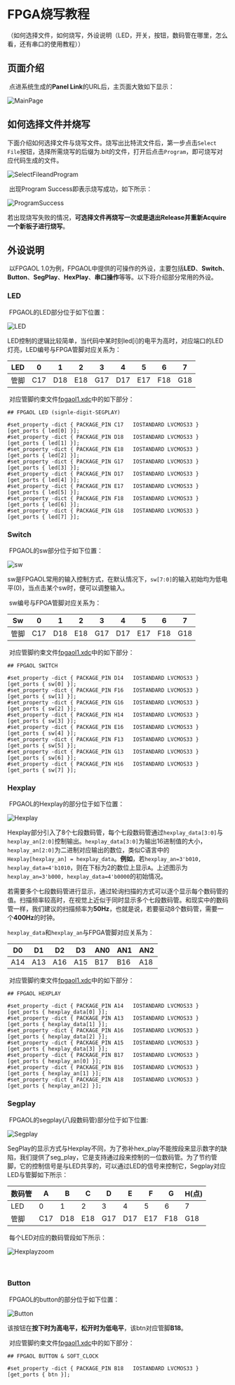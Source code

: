 # FPGA烧写教程

（如何选择文件，如何烧写，外设说明（LED，开关，按钮，数码管在哪里，怎么看，还有串口的使用教程））

## 页面介绍

​		点进系统生成的**Panel Link**的URL后，主页面大致如下显示：

![MainPage](.\picture\FPGA烧写教程\MainPage.png)

## 如何选择文件并烧写

​		下面介绍如何选择文件与烧写文件。烧写出比特流文件后，第一步点击`Select File`按钮，选择所需烧写的后缀为.bit的文件，打开后点击`Program`，即可烧写对应代码生成的文件。

![SelectFileandProgram](.\picture\FPGA烧写教程\SelectFileandProgram.png)

​		出现Program Success即表示烧写成功，如下所示：

![ProgramSuccess](.\picture\FPGA烧写教程\ProgramSuccess.png)

​		若出现烧写失败的情况，**可选择文件再烧写一次或是退出Release并重新Acquire一个新板子进行烧写**。

## 外设说明

​		以FPGAOL 1.0为例，FPGAOL中提供的可操作的外设，主要包括**LED**、**Switch**、**Button**、**SegPlay**、**HexPlay**、**串口操作**等等。以下将介绍部分常用的外设。

### LED

​		FPGAOL的LED部分位于如下位置：

![LED](.\picture\FPGA烧写教程\LED.png)

​		LED控制的逻辑比较简单，当代码中某时刻led[i]的电平为高时，对应端口的LED灯亮，LED编号与FPGA管脚对应关系为：

| LED  | 0    | 1    | 2    | 3    | 4    | 5    | 6    | 7    |
| ---- | ---- | ---- | ---- | ---- | ---- | ---- | ---- | ---- |
| 管脚 | C17  | D18  | E18  | G17  | D17  | E17  | F18  | G18  |

​		对应管脚约束文件[fpgaol1.xdc](https://fpgaol.ustc.edu.cn/download/fpgaol1.xdc)中的如下部分：

```
## FPGAOL LED (signle-digit-SEGPLAY)

#set_property -dict { PACKAGE_PIN C17   IOSTANDARD LVCMOS33 } [get_ports { led[0] }];
#set_property -dict { PACKAGE_PIN D18   IOSTANDARD LVCMOS33 } [get_ports { led[1] }];
#set_property -dict { PACKAGE_PIN E18   IOSTANDARD LVCMOS33 } [get_ports { led[2] }];
#set_property -dict { PACKAGE_PIN G17   IOSTANDARD LVCMOS33 } [get_ports { led[3] }];
#set_property -dict { PACKAGE_PIN D17   IOSTANDARD LVCMOS33 } [get_ports { led[4] }];
#set_property -dict { PACKAGE_PIN E17   IOSTANDARD LVCMOS33 } [get_ports { led[5] }];
#set_property -dict { PACKAGE_PIN F18   IOSTANDARD LVCMOS33 } [get_ports { led[6] }];
#set_property -dict { PACKAGE_PIN G18   IOSTANDARD LVCMOS33 } [get_ports { led[7] }];
```

### Switch

​		FPGAOL的sw部分位于如下位置：

![sw](.\picture\FPGA烧写教程\sw.png)

​		sw是FPGAOL常用的输入控制方式，在默认情况下，`sw[7:0]`的输入初始均为低电平(0)，当点击某个sw时，便可以调整输入。

​		sw编号与FPGA管脚对应关系为：

| Sw   | 0    | 1    | 2    | 3    | 4    | 5    | 6    | 7    |
| ---- | ---- | ---- | ---- | ---- | ---- | ---- | ---- | ---- |
| 管脚 | C17  | D18  | E18  | G17  | D17  | E17  | F18  | G18  |

​		对应管脚约束文件[fpgaol1.xdc](https://fpgaol.ustc.edu.cn/download/fpgaol1.xdc)中的如下部分：

```
## FPGAOL SWITCH

#set_property -dict { PACKAGE_PIN D14   IOSTANDARD LVCMOS33 } [get_ports { sw[0] }];
#set_property -dict { PACKAGE_PIN F16   IOSTANDARD LVCMOS33 } [get_ports { sw[1] }];
#set_property -dict { PACKAGE_PIN G16   IOSTANDARD LVCMOS33 } [get_ports { sw[2] }];
#set_property -dict { PACKAGE_PIN H14   IOSTANDARD LVCMOS33 } [get_ports { sw[3] }];
#set_property -dict { PACKAGE_PIN E16   IOSTANDARD LVCMOS33 } [get_ports { sw[4] }];
#set_property -dict { PACKAGE_PIN F13   IOSTANDARD LVCMOS33 } [get_ports { sw[5] }];
#set_property -dict { PACKAGE_PIN G13   IOSTANDARD LVCMOS33 } [get_ports { sw[6] }];
#set_property -dict { PACKAGE_PIN H16   IOSTANDARD LVCMOS33 } [get_ports { sw[7] }];
```

### Hexplay

​		FPGAOL的Hexplay的部分位于如下位置：

![Hexplay](.\picture\FPGA烧写教程\Hexplay.png)

​		Hexplay部分引入了8个七段数码管，每个七段数码管通过`hexplay_data[3:0]`与`hexplay_an[2:0]`控制输出。`hexplay_data[3:0]`为输出16进制值的大小，`hexplay_an[2:0]`为二进制对应输出的数位，类似C语言中的`Hexplay[hexplay_an] = hexplay_data`。**例如**，若`hexplay_an=3'b010, hexplay_data=4'b1010`，则在下标为2的数位上显示`A`。上述图示为`hexplay_an=3'b000, hexplay_data=4'b0000`的初始情况。

​		若需要多个七段数码管进行显示，通过轮询扫描的方式可以逐个显示每个数码管的值。扫描频率较高时，在视觉上近似于同时显示多个七段数码管。和现实中的数码管一样，我们建议的扫描频率为**50Hz**，也就是说，若要驱动8个数码管，需要一个**400Hz**的时钟。

​		`hexplay_data`和`hexplay_an`与FPGA管脚对应关系为：

| D0   | D1   | D2   | D3   | AN0  | AN1  | AN2  |
| ---- | ---- | ---- | ---- | ---- | ---- | ---- |
| A14  | A13  | A16  | A15  | B17  | B16  | A18  |

​		对应管脚约束文件[fpgaol1.xdc](https://fpgaol.ustc.edu.cn/download/fpgaol1.xdc)中的如下部分：

```
## FPGAOL HEXPLAY

#set_property -dict { PACKAGE_PIN A14   IOSTANDARD LVCMOS33 } [get_ports { hexplay_data[0] }];
#set_property -dict { PACKAGE_PIN A13   IOSTANDARD LVCMOS33 } [get_ports { hexplay_data[1] }];
#set_property -dict { PACKAGE_PIN A16   IOSTANDARD LVCMOS33 } [get_ports { hexplay_data[2] }];
#set_property -dict { PACKAGE_PIN A15   IOSTANDARD LVCMOS33 } [get_ports { hexplay_data[3] }];
#set_property -dict { PACKAGE_PIN B17   IOSTANDARD LVCMOS33 } [get_ports { hexplay_an[0] }];
#set_property -dict { PACKAGE_PIN B16   IOSTANDARD LVCMOS33 } [get_ports { hexplay_an[1] }];
#set_property -dict { PACKAGE_PIN A18   IOSTANDARD LVCMOS33 } [get_ports { hexplay_an[2] }];
```

### Segplay

​		FPGAOL的segplay(八段数码管)部分位于如下位置:

![Segplay](.\picture\FPGA烧写教程\Segplay.png)

​		SegPlay的显示方式与Hexplay不同，为了弥补hex_play不能按段来显示数字的缺陷，我们提供了seg_play，它是支持通过段来控制的一位数码管。为了节约管脚，它的控制信号是与LED共享的，可以通过LED的信号来控制它，Segplay对应LED与管脚如下所示：

| 数码管 | A    | B    | C    | D    | E    | F    | G    | H(点) |
| ------ | ---- | ---- | ---- | ---- | ---- | ---- | ---- | ----- |
| LED    | 0    | 1    | 2    | 3    | 4    | 5    | 6    | 7     |
| 管脚   | C17  | D18  | E18  | G17  | D17  | E17  | F18  | G18   |

​		每个LED对应的数码管段如下所示：

![Hexplayzoom](.\picture\FPGA烧写教程\Hexplayzoom.png)

​		

### Button

​		FPGAOL的button的部分位于如下位置：

![Button](.\picture\FPGA烧写教程\Button.png)

​		该按钮在**按下时为高电平，松开时为低电平**，该btn对应管脚**B18**。

​		对应管脚约束文件[fpgaol1.xdc](https://fpgaol.ustc.edu.cn/download/fpgaol1.xdc)中的如下部分：

```
## FPGAOL BUTTON & SOFT_CLOCK

#set_property -dict { PACKAGE_PIN B18   IOSTANDARD LVCMOS33 } [get_ports { btn }];
```



